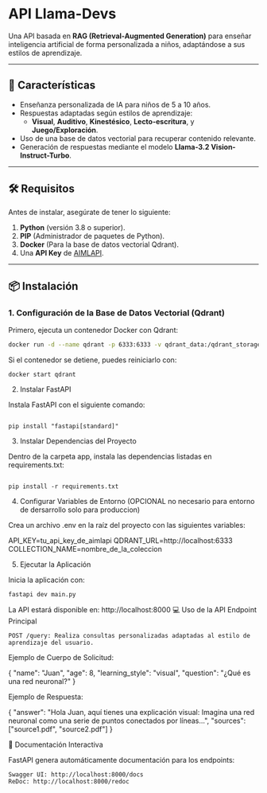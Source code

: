 # API Llama-Devs
Una API basada en **RAG (Retrieval-Augmented Generation)** para enseñar inteligencia artificial de forma personalizada a niños, adaptándose a sus estilos de aprendizaje.

---

## 🚀 Características
- Enseñanza personalizada de IA para niños de 5 a 10 años.
- Respuestas adaptadas según estilos de aprendizaje:
  - **Visual**, **Auditivo**, **Kinestésico**, **Lecto-escritura**, y **Juego/Exploración**.
- Uso de una base de datos vectorial para recuperar contenido relevante.
- Generación de respuestas mediante el modelo **Llama-3.2 Vision-Instruct-Turbo**.

---

## 🛠 Requisitos
Antes de instalar, asegúrate de tener lo siguiente:
1. **Python** (versión 3.8 o superior).
2. **PIP** (Administrador de paquetes de Python).
3. **Docker** (Para la base de datos vectorial Qdrant).
4. Una **API Key** de [AIMLAPI](https://aimlapi.com/).

---

## 📦 Instalación

### 1. Configuración de la Base de Datos Vectorial (Qdrant)
Primero, ejecuta un contenedor Docker con Qdrant:

```bash
docker run -d --name qdrant -p 6333:6333 -v qdrant_data:/qdrant_storage qdrant/qdrant
```

Si el contenedor se detiene, puedes reiniciarlo con:
```
docker start qdrant
```

2. Instalar FastAPI

Instala FastAPI con el siguiente comando:
```

pip install "fastapi[standard]"

```
3. Instalar Dependencias del Proyecto

Dentro de la carpeta app, instala las dependencias listadas en requirements.txt:
```

pip install -r requirements.txt
```



4. Configurar Variables de Entorno (OPCIONAL no necesario para entorno de dersarrollo solo para produccion)

Crea un archivo .env en la raíz del proyecto con las siguientes variables:

API_KEY=tu_api_key_de_aimlapi
QDRANT_URL=http://localhost:6333
COLLECTION_NAME=nombre_de_la_coleccion

5. Ejecutar la Aplicación

Inicia la aplicación con:

```
fastapi dev main.py
```

La API estará disponible en: http://localhost:8000 
💻 Uso de la API
Endpoint Principal

    POST /query: Realiza consultas personalizadas adaptadas al estilo de aprendizaje del usuario.

Ejemplo de Cuerpo de Solicitud:

{
  "name": "Juan",
  "age": 8,
  "learning_style": "visual",
  "question": "¿Qué es una red neuronal?"
}

Ejemplo de Respuesta:

{
  "answer": "Hola Juan, aquí tienes una explicación visual: Imagina una red neuronal como una serie de puntos conectados por líneas...",
  "sources": ["source1.pdf", "source2.pdf"]
}



📖 Documentación Interactiva

FastAPI genera automáticamente documentación para los endpoints:

    Swagger UI: http://localhost:8000/docs
    ReDoc: http://localhost:8000/redoc









